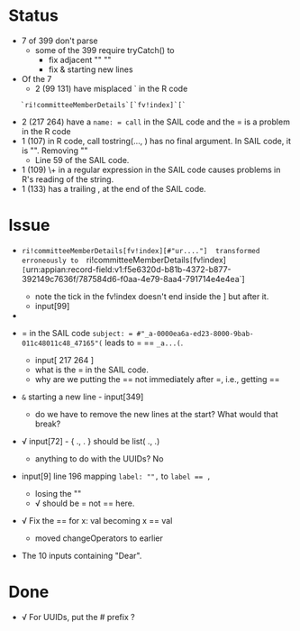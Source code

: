 # Status

+ 7 of 399 don't parse
   + some of the 399 require tryCatch() to 
      + fix adjacent "" ""
	  + fix & starting new  lines
+ Of the 7
   +  2 (99 131) have misplaced ` in the R code
```
   `ri!committeeMemberDetails`[`fv!index]`[`
```
   + 2 (217 264) have a  `name: = call` in the SAIL code and the = is a problem in the R code
   + 1  (107) in R code, call tostring(..., )    has no final argument. In SAIL code, it is "".  Removing ""
      + Line 59 of the SAIL code.
   + 1 (109) \\+ in a regular expression in the SAIL code causes problems in R's reading of the string.   
   + 1 (133) has a trailing , at the end of the SAIL code.

# Issue 


+ `ri!committeeMemberDetails[fv!index][#"ur...."] 
    transformed erroneously to 
	`ri!committeeMemberDetails`[`fv!index]`[`urn:appian:record-field:v1:f5e6320d-b81b-4372-b877-392149c7636f/787584d6-f0aa-4e79-8aa4-791714e4e4ea`]
	+ note the tick in the fv!index doesn't end inside the ] but after it.
    + input[99]

+ 

+ = in the SAIL code `subject: = #"_a-0000ea6a-ed23-8000-9bab-011c48011c48_47165"(` leads to = == `_a...(`.
     + input[ 217 264 ]
     + what is the = in the SAIL code.
	 + why are we putting the == not immediately after =, i.e., getting ==

+ `&` starting a new line - input[349]
  + do we have to remove the new lines at the start? What would that break?

+ √ input[72] - { ., . } should be list( ., .)
   + anything to do with the UUIDs? No

+ input[9]  line 196 mapping `label: "",`   to `label == ,`
  + losing the ""
  + √ should be = not == here.

+ √ Fix the == for x: val becoming x == val
  + moved changeOperators to earlier


+ The 10 inputs containing "Dear".



# Done

+ √ For UUIDs, put the # prefix ?
